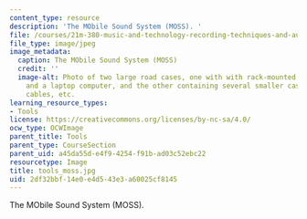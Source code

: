 ```yaml
---
content_type: resource
description: 'The MObile Sound System (MOSS). '
file: /courses/21m-380-music-and-technology-recording-techniques-and-audio-production-fall-2016/2df32bbf14e0e4d543e3a60025cf8145_tools_moss.jpg
file_type: image/jpeg
image_metadata:
  caption: The MObile Sound System (MOSS)
  credit: ''
  image-alt: Photo of two large road cases, one with with rack-mounted electronics
    and a laptop computer, and the other containing several smaller cases with microphones,
    cables, etc.
learning_resource_types:
- Tools
license: https://creativecommons.org/licenses/by-nc-sa/4.0/
ocw_type: OCWImage
parent_title: Tools
parent_type: CourseSection
parent_uid: a45da55d-e4f9-4254-f91b-ad03c52ebc22
resourcetype: Image
title: tools_moss.jpg
uid: 2df32bbf-14e0-e4d5-43e3-a60025cf8145
---
```

The MObile Sound System (MOSS). 